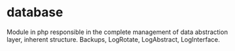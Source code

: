 # database
Module in php responsible in the complete management of data abstraction layer, inherent structure. Backups, LogRotate, LogAbstract, LogInterface.
